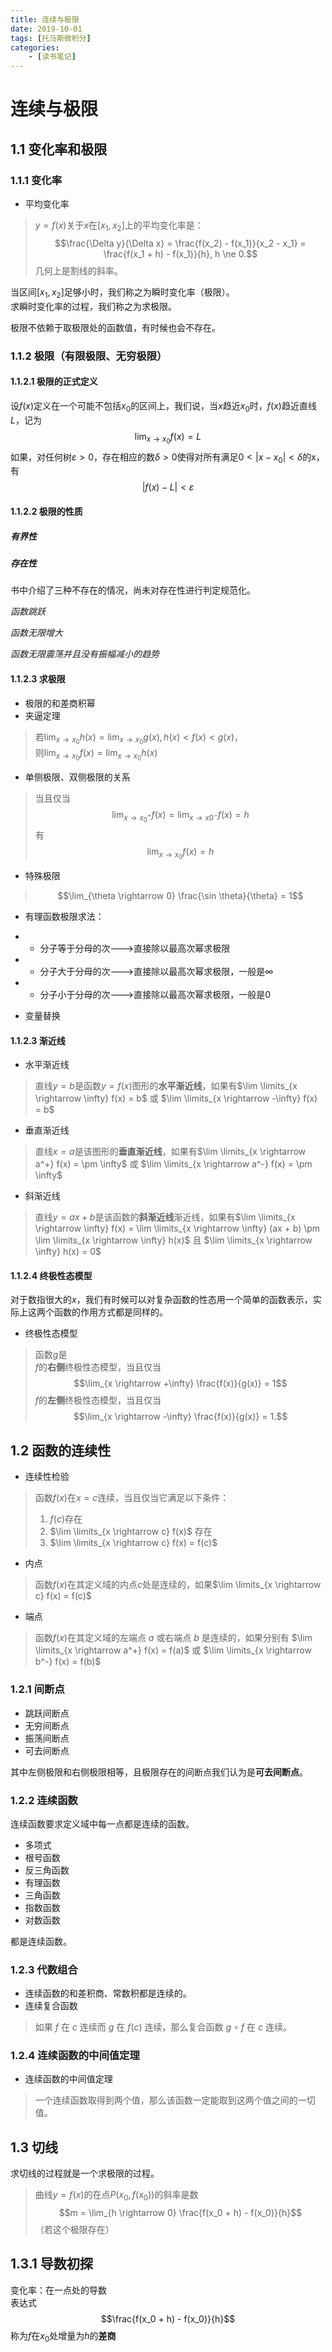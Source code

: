 ```yaml
---
title: 连续与极限
date: 2019-10-01
tags: [托马斯微积分]
categories: 
    - [读书笔记]
---
```

# 连续与极限

## 1.1 变化率和极限

### 1.1.1 变化率

- 平均变化率  
> $y = f(x)$关于$x$在$[x_1,x_2]$上的平均变化率是：  
> $$\frac{\Delta y}{\Delta x} = \frac{f(x_2) - f(x_1)}{x_2 - x_1} = \frac{f(x_1 + h) - f(x_1)}{h}, h \ne 0.$$
> 几何上是割线的斜率。

当区间$[x_1, x_2]$足够小时，我们称之为瞬时变化率（极限）。  
求瞬时变化率的过程，我们称之为求极限。  

极限不依赖于取极限处的函数值，有时候也会不存在。

### 1.1.2 极限（有限极限、无穷极限）

#### 1.1.2.1 极限的正式定义

设$f(x)$定义在一个可能不包括$x_0$的区间上，我们说，当$x$趋近$x_0$时，$f(x)$趋近直线$L$，记为
$$\lim_{x \rightarrow x_0} f(x) = L$$
如果，对任何树$\varepsilon > 0$，存在相应的数$\delta > 0$使得对所有满足$0 \lt |x - x_0| \lt \delta$的x，有
$$|f(x) - L| \lt \varepsilon$$

#### 1.1.2.2 极限的性质

##### 有界性

##### 存在性

书中介绍了三种不存在的情况，尚未对存在性进行判定规范化。

*函数跳跃*

*函数无限增大*

*函数无限震荡并且没有振幅减小的趋势*

#### 1.1.2.3 求极限

- 极限的和差商积幂
- 夹逼定理  
> 若$\lim_{x \rightarrow x_0}h(x) = \lim_{x \rightarrow x_0}g(x), h(x) \lt f(x) \lt g(x)$，  
> 则$\lim_{x \rightarrow x_0}f(x) = \lim_{x \rightarrow x_0}h(x)$

- 单侧极限、双侧极限的关系
> 
> 当且仅当
> $$\lim_{x \rightarrow x_0^+}f(x) = \lim_{x \rightarrow x0^-}f(x) = h$$
> 有
> $$\lim_{x \rightarrow x_0}f(x) = h$$

- 特殊极限
> $$\lim_{\theta \rightarrow 0} \frac{\sin \theta}{\theta} = 1$$

- 有理函数极限求法：
- - 分子等于分母的次--->直接除以最高次幂求极限
- - 分子大于分母的次--->直接除以最高次幂求极限，一般是$\infty$
- - 分子小于分母的次--->直接除以最高次幂求极限，一般是$0$

- 变量替换

#### 1.1.2.3 渐近线

- 水平渐近线
> 直线$y = b$是函数$y = f(x)$图形的**水平渐近线**，如果有$\lim \limits_{x \rightarrow \infty} f(x) = b$ 或 $\lim \limits_{x \rightarrow -\infty} f(x) = b$

- 垂直渐近线
> 直线$x = a$是该图形的**垂直渐近线**，如果有$\lim \limits_{x \rightarrow a^+} f(x) = \pm \infty$ 或 $\lim \limits_{x \rightarrow a^-} f(x) = \pm \infty$

- 斜渐近线
> 直线$y = ax + b$是该函数的**斜渐近线**渐近线，如果有$\lim \limits_{x \rightarrow \infty} f(x) = \lim \limits_{x \rightarrow \infty} (ax + b) \pm \lim \limits_{x \rightarrow \infty} h(x)$ 且 $\lim \limits_{x \rightarrow \infty} h(x) = 0$

#### 1.1.2.4 终极性态模型

对于数指很大的$x$，我们有时候可以对复杂函数的性态用一个简单的函数表示，实际上这两个函数的作用方式都是同样的。

- 终极性态模型
> 函数$g$是  
> $f$的**右侧**终极性态模型，当且仅当
> $$\lim_{x \rightarrow +\infty} \frac{f(x)}{g(x)} = 1$$
> $f$的**左侧**终极性态模型，当且仅当
> $$\lim_{x \rightarrow -\infty} \frac{f(x)}{g(x)} = 1.$$

## 1.2 函数的连续性

- 连续性检验
> 函数$f(x)$在$x = c$连续，当且仅当它满足以下条件：
> 1. $f(c)$存在  
> 2. $\lim \limits_{x \rightarrow c} f(x)$ 存在  
> 3. $\lim \limits_{x \rightarrow c} f(x) = f(c)$  

- 内点
> 函数$f(x)$在其定义域的内点$c$处是连续的，如果$\lim \limits_{x \rightarrow c} f(x) = f(c)$

- 端点
> 函数$f(x)$在其定义域的左端点 $a$ 或右端点 $b$ 是连续的，如果分别有
> $\lim \limits_{x \rightarrow a^+} f(x) = f(a)$ 或 $\lim \limits_{x \rightarrow b^-} f(x) = f(b)$

### 1.2.1 间断点

- 跳跃间断点  
- 无穷间断点  
- 振荡间断点  
- 可去间断点  

其中左侧极限和右侧极限相等，且极限存在的间断点我们认为是**可去间断点**。

### 1.2.2 连续函数

连续函数要求定义域中每一点都是连续的函数。

- 多项式
- 根号函数
- 反三角函数
- 有理函数
- 三角函数
- 指数函数
- 对数函数

都是连续函数。

### 1.2.3 代数组合

- 连续函数的和差积商、常数积都是连续的。
- 连续复合函数
> 如果 $f$ 在 $c$ 连续而 $g$ 在 $f(c)$ 连续，那么复合函数 $g \circ f$ 在 $c$ 连续。

### 1.2.4 连续函数的中间值定理

- 连续函数的中间值定理
> 一个连续函数取得到两个值，那么该函数一定能取到这两个值之间的一切值。

## 1.3 切线

求切线的过程就是一个求极限的过程。

> 曲线$y = f(x)$的在点$P(x_0, f(x_0))$的斜率是数  
> $$m = \lim_{h \rightarrow 0} \frac{f(x_0 + h) - f(x_0)}{h}$$
> （若这个极限存在）

## 1.3.1 导数初探

变化率：在一点处的导数  
表达式  
$$\frac{f(x_0 + h) - f(x_0)}{h}$$
称为$f$在$x_0$处增量为$h$的**差商**
